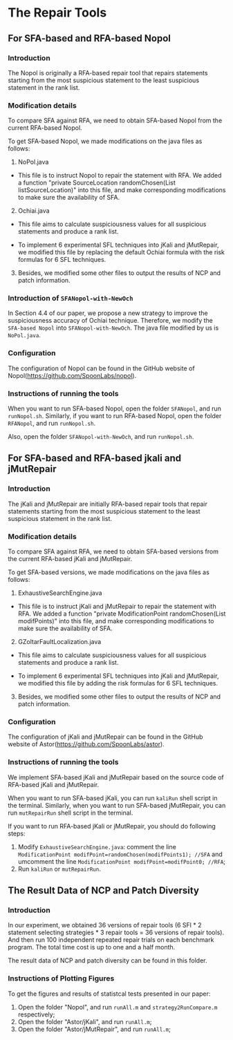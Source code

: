 # The Repair Tools
## For SFA-based and RFA-based Nopol
### Introduction
The Nopol is originally a RFA-based repair tool that repairs statements starting from the most suspicious statement to the least suspicious statement in the rank list.

### Modification details
To compare SFA against RFA, we need to obtain SFA-based Nopol from the current RFA-based Nopol.

To get SFA-based Nopol, we made modifications on the java files as follows:
1) NoPol.java
* This file is to instruct Nopol to repair the statement with RFA. We added a function "private SourceLocation randomChosen(List<SourceLocation> listSourceLocation)" into this file, and make corresponding modifications to make sure the availability of SFA.

2) Ochiai.java
* This file aims to calculate suspiciousness values for all suspicious statements and produce a rank list.

* To implement 6 experimental SFL techniques into jKali and jMutRepair, we modified this file by replacing the default Ochiai formula with the risk formulas for 6 SFL techniques.

3) Besides, we modified some other files to output the results of NCP and patch information.

### Introduction of ```SFANopol-with-NewOch```
In Section 4.4 of our paper, we propose a new strategy to improve the suspiciousness accuracy of Ochiai technique. Therefore, we modify the ```SFA-based Nopol``` into  ```SFANopol-with-NewOch```. The java file modified by us is ```NoPol.java```.

### Configuration
The configuration of Nopol can be found in the GitHub website of Nopol(https://github.com/SpoonLabs/nopol).

### Instructions of running the tools
When you want to run SFA-based Nopol, open the folder ```SFANopol```, and run ```runNopol.sh```. Similarly, if you want to run RFA-based Nopol, open the folder ```RFANopol```, and run ```runNopol.sh```.

Also, open the folder ```SFANopol-with-NewOch```, and run ```runNopol.sh```.

## For SFA-based and RFA-based jkali and jMutRepair
### Introduction
The jKali and jMutRepair are initially RFA-based repair tools that repair statements starting from the most suspicious statement to the least suspicious statement in the rank list.

### Modification details
To compare SFA against RFA, we need to obtain SFA-based versions from the current RFA-based jKali and jMutRepair.

To get SFA-based versions, we made modifications on the java files as follows:
1) ExhaustiveSearchEngine.java
* This file is to instruct jKali and jMutRepair to repair the statement with RFA. We added a function "private ModificationPoint randomChosen(List<ModificationPoint> modifPoints)" into this file, and make corresponding modifications to make sure the availability of SFA.

2) GZoltarFaultLocalization.java
* This file aims to calculate suspiciousness values for all suspicious statements and produce a rank list.

* To implement 6 experimental SFL techniques into jKali and jMutRepair, we modified this file by adding the risk formulas for 6 SFL techniques.

3) Besides, we modified some other files to output the results of NCP and patch information.

### Configuration
The configuration of jKali and jMutRepair can be found in the GitHub website of Astor(https://github.com/SpoonLabs/astor).

### Instructions of running the tools
We implement SFA-based jKali and jMutRepair based on the source code of RFA-based jKali and jMutRepair.

When you want to run SFA-based jKali, you can run ```kaliRun``` shell script in the terminal. Similarly, when you want to run SFA-based jMutRepair, you can run ```mutRepairRun``` shell script in the terminal.

If you want to run RFA-based jKali or jMutRepair, you should do following steps:
1) Modify ```ExhaustiveSearchEngine.java```: comment the line ```ModificationPoint modifPoint=randomChosen(modifPoints1); //SFA``` and umcomment the line ```ModificationPoint modifPoint=modifPoint0; //RFA```;
2) Run ```kaliRun``` or ```mutRepairRun```.

## The Result Data of NCP and Patch Diversity
### Introduction
In our experiment, we obtained 36 versions of repair tools (6 SFl * 2 statement selecting strategies * 3 repair tools = 36 versions of repair tools). And then run 100 independent repeated repair trials on each benchmark program. The total time cost is up to one and a half month.

The result data of NCP and patch diversity can be found in this folder.

### Instructions of Plotting Figures
To get the figures and results of statistcal tests presented in our paper:
1) Open the folder "Nopol", and run ```runAll.m``` and ```strategy2RunCompare.m``` respectively;
2) Open the folder "Astor/jKali", and run ```runAll.m```;
2) Open the folder "Astor/jMutRepair", and run ```runAll.m```;
